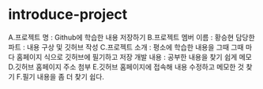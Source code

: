 # introduce-project

A.프로젝트 명 : Github에 학습한 내용 저장하기
B.프로젝트 멤버 이름 : 황승현
담당한 파트 : 내용 구상 및 깃허브 작성
C.프로젝트 소개 : 평소에 학습한 내용을 그때 그때 마다 홈페이지 식으로 깃허브에 필기하고 저장
개발 내용 : 공부한 내용을 찾기 쉽게 메모
D.깃허브 홈페이지 주소 첨부
E.깃허브 홈페이지에 접속해 내용 수정하고 메모한 것 찾기
F.필기 내용을 좀 더 찾기 쉽다.
